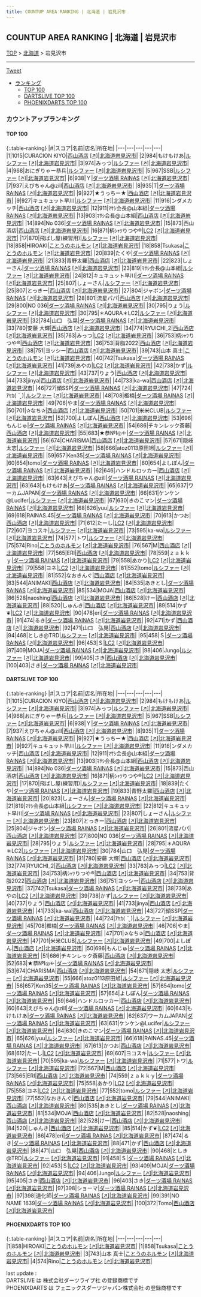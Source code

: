 ```yaml
---
title: COUNTUP AREA RANKING | 北海道 | 岩見沢市
---
```

## COUNTUP AREA RANKING | 北海道 | 岩見沢市

[TOP](/darts/rank/) > [北海道](/darts/rank/北海道/) > 岩見沢市

___

<a href="https://twitter.com/share?ref_src=twsrc%5Etfw" data-text="COUNTUP AREA RANKING | 北海道岩見沢市" class="twitter-share-button" data-hashtags="DARTSLIVE,PHOENIXDARTS,darts,ダーツ" data-show-count="false">Tweet</a>

* [ランキング](#カウントアップランキング)
    * [TOP 100](#top-100)
    * [DARTSLIVE TOP 100](#dartslive-top-100)
    * [PHOENIXDARTS TOP 100](#phoenixdarts-top-100)

### カウントアップランキング

#### TOP 100



{:.table-ranking}
|#|スコア|名前|店名|所在地|
|---|---|---|---|---|
|1|1015|<span class="rank-name-dl">CURACION KIYO</span>|<a href="/darts/rank/shops/120a9bd7259dd780774c926eb736cb5a.html">西山酒店</a> <a href="https://search.dartslive.com/jp/shop/120a9bd7259dd780774c926eb736cb5a">[↗]</a>|<a href="/darts/rank/北海道/岩見沢市">北海道岩見沢市</a>|
|2|984|<span class="rank-name-dl">もけもけあ</span>|<a href="/darts/rank/shops/a6439f703453939fa3f63593b5358cc4.html">ルシファー</a> <a href="https://search.dartslive.com/jp/shop/a6439f703453939fa3f63593b5358cc4">[↗]</a>|<a href="/darts/rank/北海道/岩見沢市">北海道岩見沢市</a>|
|3|974|<span class="rank-name-dl">みっつ</span>|<a href="/darts/rank/shops/a6439f703453939fa3f63593b5358cc4.html">ルシファー</a> <a href="https://search.dartslive.com/jp/shop/a6439f703453939fa3f63593b5358cc4">[↗]</a>|<a href="/darts/rank/北海道/岩見沢市">北海道岩見沢市</a>|
|4|968|<span class="rank-name-dl">おにぎりゃー恭兵</span>|<a href="/darts/rank/shops/a6439f703453939fa3f63593b5358cc4.html">ルシファー</a> <a href="https://search.dartslive.com/jp/shop/a6439f703453939fa3f63593b5358cc4">[↗]</a>|<a href="/darts/rank/北海道/岩見沢市">北海道岩見沢市</a>|
|5|967|<span class="rank-name-dl">SSB</span>|<a href="/darts/rank/shops/a6439f703453939fa3f63593b5358cc4.html">ルシファー</a> <a href="https://search.dartslive.com/jp/shop/a6439f703453939fa3f63593b5358cc4">[↗]</a>|<a href="/darts/rank/北海道/岩見沢市">北海道岩見沢市</a>|
|6|938|<span class="rank-name-dl">Ｙ</span>|<a href="/darts/rank/shops/2182c6b513c47ba4790ab824ce8730e5.html">ダーツ酒場 RAINAS</a> <a href="https://search.dartslive.com/jp/shop/2182c6b513c47ba4790ab824ce8730e5">[↗]</a>|<a href="/darts/rank/北海道/岩見沢市">北海道岩見沢市</a>|
|7|937|<span class="rank-name-dl">えびちゃん@zill</span>|<a href="/darts/rank/shops/120a9bd7259dd780774c926eb736cb5a.html">西山酒店</a> <a href="https://search.dartslive.com/jp/shop/120a9bd7259dd780774c926eb736cb5a">[↗]</a>|<a href="/darts/rank/北海道/岩見沢市">北海道岩見沢市</a>|
|8|935|<span class="rank-name-dl">T</span>|<a href="/darts/rank/shops/2182c6b513c47ba4790ab824ce8730e5.html">ダーツ酒場 RAINAS</a> <a href="https://search.dartslive.com/jp/shop/2182c6b513c47ba4790ab824ce8730e5">[↗]</a>|<a href="/darts/rank/北海道/岩見沢市">北海道岩見沢市</a>|
|9|927|<span class="rank-name-dl">★うっちー★</span>|<a href="/darts/rank/shops/120a9bd7259dd780774c926eb736cb5a.html">西山酒店</a> <a href="https://search.dartslive.com/jp/shop/120a9bd7259dd780774c926eb736cb5a">[↗]</a>|<a href="/darts/rank/北海道/岩見沢市">北海道岩見沢市</a>|
|9|927|<span class="rank-name-dl">キュキュット早川</span>|<a href="/darts/rank/shops/a6439f703453939fa3f63593b5358cc4.html">ルシファー</a> <a href="https://search.dartslive.com/jp/shop/a6439f703453939fa3f63593b5358cc4">[↗]</a>|<a href="/darts/rank/北海道/岩見沢市">北海道岩見沢市</a>|
|11|916|<span class="rank-name-dl">ンダメカッチ</span>|<a href="/darts/rank/shops/120a9bd7259dd780774c926eb736cb5a.html">西山酒店</a> <a href="https://search.dartslive.com/jp/shop/120a9bd7259dd780774c926eb736cb5a">[↗]</a>|<a href="/darts/rank/北海道/岩見沢市">北海道岩見沢市</a>|
|12|911|<span class="rank-name-dl">ﾏｻｼ会長@山本組</span>|<a href="/darts/rank/shops/2182c6b513c47ba4790ab824ce8730e5.html">ダーツ酒場 RAINAS</a> <a href="https://search.dartslive.com/jp/shop/2182c6b513c47ba4790ab824ce8730e5">[↗]</a>|<a href="/darts/rank/北海道/岩見沢市">北海道岩見沢市</a>|
|13|903|<span class="rank-name-dl">ﾏｻｼ会長@山本組</span>|<a href="/darts/rank/shops/120a9bd7259dd780774c926eb736cb5a.html">西山酒店</a> <a href="https://search.dartslive.com/jp/shop/120a9bd7259dd780774c926eb736cb5a">[↗]</a>|<a href="/darts/rank/北海道/岩見沢市">北海道岩見沢市</a>|
|14|894|<span class="rank-name-dl">No 036</span>|<a href="/darts/rank/shops/2182c6b513c47ba4790ab824ce8730e5.html">ダーツ酒場 RAINAS</a> <a href="https://search.dartslive.com/jp/shop/2182c6b513c47ba4790ab824ce8730e5">[↗]</a>|<a href="/darts/rank/北海道/岩見沢市">北海道岩見沢市</a>|
|15|873|<span class="rank-name-dl">西山酒店</span>|<a href="/darts/rank/shops/120a9bd7259dd780774c926eb736cb5a.html">西山酒店</a> <a href="https://search.dartslive.com/jp/shop/120a9bd7259dd780774c926eb736cb5a">[↗]</a>|<a href="/darts/rank/北海道/岩見沢市">北海道岩見沢市</a>|
|16|871|<span class="rank-name-dl">柄ｼｬﾂりつや®︎</span>|<a href="/darts/rank/shops/a6439f703453939fa3f63593b5358cc4.html">LC2</a> <a href="https://search.dartslive.com/jp/shop/a6439f703453939fa3f63593b5358cc4">[↗]</a>|<a href="/darts/rank/北海道/岩見沢市">北海道岩見沢市</a>|
|17|870|<span class="rank-name-dl">飛ばし屋(練習用)</span>|<a href="/darts/rank/shops/a6439f703453939fa3f63593b5358cc4.html">ルシファー</a> <a href="https://search.dartslive.com/jp/shop/a6439f703453939fa3f63593b5358cc4">[↗]</a>|<a href="/darts/rank/北海道/岩見沢市">北海道岩見沢市</a>|
|18|858|<span class="rank-name-pd">HIROAKI</span>|<a href="/darts/rank/shops/85624.html">ことうのホルモン</a> <a href="https://vs.phoenixdarts.com/jp/shop/shopDetailInfo/s_85624?s_seq=85624">[↗]</a>|<a href="/darts/rank/北海道/岩見沢市">北海道岩見沢市</a>|
|18|858|<span class="rank-name-pd">Tsukasa</span>|<a href="/darts/rank/shops/85624.html">ことうのホルモン</a> <a href="https://vs.phoenixdarts.com/jp/shop/shopDetailInfo/s_85624?s_seq=85624">[↗]</a>|<a href="/darts/rank/北海道/岩見沢市">北海道岩見沢市</a>|
|20|839|<span class="rank-name-dl">たくや</span>|<a href="/darts/rank/shops/2182c6b513c47ba4790ab824ce8730e5.html">ダーツ酒場 RAINAS</a> <a href="https://search.dartslive.com/jp/shop/2182c6b513c47ba4790ab824ce8730e5">[↗]</a>|<a href="/darts/rank/北海道/岩見沢市">北海道岩見沢市</a>|
|21|833|<span class="rank-name-dl">青野太羅</span>|<a href="/darts/rank/shops/120a9bd7259dd780774c926eb736cb5a.html">西山酒店</a> <a href="https://search.dartslive.com/jp/shop/120a9bd7259dd780774c926eb736cb5a">[↗]</a>|<a href="/darts/rank/北海道/岩見沢市">北海道岩見沢市</a>|
|22|823|<span class="rank-name-dl">しょーさん</span>|<a href="/darts/rank/shops/2182c6b513c47ba4790ab824ce8730e5.html">ダーツ酒場 RAINAS</a> <a href="https://search.dartslive.com/jp/shop/2182c6b513c47ba4790ab824ce8730e5">[↗]</a>|<a href="/darts/rank/北海道/岩見沢市">北海道岩見沢市</a>|
|23|819|<span class="rank-name-dl">ﾏｻｼ会長@山本組</span>|<a href="/darts/rank/shops/a6439f703453939fa3f63593b5358cc4.html">ルシファー</a> <a href="https://search.dartslive.com/jp/shop/a6439f703453939fa3f63593b5358cc4">[↗]</a>|<a href="/darts/rank/北海道/岩見沢市">北海道岩見沢市</a>|
|24|812|<span class="rank-name-dl">キュキュット早川</span>|<a href="/darts/rank/shops/2182c6b513c47ba4790ab824ce8730e5.html">ダーツ酒場 RAINAS</a> <a href="https://search.dartslive.com/jp/shop/2182c6b513c47ba4790ab824ce8730e5">[↗]</a>|<a href="/darts/rank/北海道/岩見沢市">北海道岩見沢市</a>|
|25|807|<span class="rank-name-dl">しょーさん</span>|<a href="/darts/rank/shops/a6439f703453939fa3f63593b5358cc4.html">ルシファー</a> <a href="https://search.dartslive.com/jp/shop/a6439f703453939fa3f63593b5358cc4">[↗]</a>|<a href="/darts/rank/北海道/岩見沢市">北海道岩見沢市</a>|
|25|807|<span class="rank-name-dl">とっきー</span>|<a href="/darts/rank/shops/120a9bd7259dd780774c926eb736cb5a.html">西山酒店</a> <a href="https://search.dartslive.com/jp/shop/120a9bd7259dd780774c926eb736cb5a">[↗]</a>|<a href="/darts/rank/北海道/岩見沢市">北海道岩見沢市</a>|
|27|804|<span class="rank-name-dl">ジャボン</span>|<a href="/darts/rank/shops/2182c6b513c47ba4790ab824ce8730e5.html">ダーツ酒場 RAINAS</a> <a href="https://search.dartslive.com/jp/shop/2182c6b513c47ba4790ab824ce8730e5">[↗]</a>|<a href="/darts/rank/北海道/岩見沢市">北海道岩見沢市</a>|
|28|801|<span class="rank-name-dl">流星パパ</span>|<a href="/darts/rank/shops/120a9bd7259dd780774c926eb736cb5a.html">西山酒店</a> <a href="https://search.dartslive.com/jp/shop/120a9bd7259dd780774c926eb736cb5a">[↗]</a>|<a href="/darts/rank/北海道/岩見沢市">北海道岩見沢市</a>|
|29|800|<span class="rank-name-dl">NO 036</span>|<a href="/darts/rank/shops/2182c6b513c47ba4790ab824ce8730e5.html">ダーツ酒場 RAINAS</a> <a href="https://search.dartslive.com/jp/shop/2182c6b513c47ba4790ab824ce8730e5">[↗]</a>|<a href="/darts/rank/北海道/岩見沢市">北海道岩見沢市</a>|
|30|795|<span class="rank-name-dl">りょう</span>|<a href="/darts/rank/shops/a6439f703453939fa3f63593b5358cc4.html">ルシファー</a> <a href="https://search.dartslive.com/jp/shop/a6439f703453939fa3f63593b5358cc4">[↗]</a>|<a href="/darts/rank/北海道/岩見沢市">北海道岩見沢市</a>|
|30|795|<span class="rank-name-dl">＊AQURA＊LC2</span>|<a href="/darts/rank/shops/a6439f703453939fa3f63593b5358cc4.html">ルシファー</a> <a href="https://search.dartslive.com/jp/shop/a6439f703453939fa3f63593b5358cc4">[↗]</a>|<a href="/darts/rank/北海道/岩見沢市">北海道岩見沢市</a>|
|32|784|<span class="rank-name-dl">山口　弘晃</span>|<a href="/darts/rank/shops/2182c6b513c47ba4790ab824ce8730e5.html">ダーツ酒場 RAINAS</a> <a href="https://search.dartslive.com/jp/shop/2182c6b513c47ba4790ab824ce8730e5">[↗]</a>|<a href="/darts/rank/北海道/岩見沢市">北海道岩見沢市</a>|
|33|780|<span class="rank-name-dl">安藤 大輝</span>|<a href="/darts/rank/shops/120a9bd7259dd780774c926eb736cb5a.html">西山酒店</a> <a href="https://search.dartslive.com/jp/shop/120a9bd7259dd780774c926eb736cb5a">[↗]</a>|<a href="/darts/rank/北海道/岩見沢市">北海道岩見沢市</a>|
|34|774|<span class="rank-name-dl">RYUICHI_2</span>|<a href="/darts/rank/shops/120a9bd7259dd780774c926eb736cb5a.html">西山酒店</a> <a href="https://search.dartslive.com/jp/shop/120a9bd7259dd780774c926eb736cb5a">[↗]</a>|<a href="/darts/rank/北海道/岩見沢市">北海道岩見沢市</a>|
|35|763|<span class="rank-name-dl">みっつ</span>|<a href="/darts/rank/shops/a6439f703453939fa3f63593b5358cc4.html">LC2</a> <a href="https://search.dartslive.com/jp/shop/a6439f703453939fa3f63593b5358cc4">[↗]</a>|<a href="/darts/rank/北海道/岩見沢市">北海道岩見沢市</a>|
|36|753|<span class="rank-name-dl">柄ｼｬﾂりつや®︎</span>|<a href="/darts/rank/shops/120a9bd7259dd780774c926eb736cb5a.html">西山酒店</a> <a href="https://search.dartslive.com/jp/shop/120a9bd7259dd780774c926eb736cb5a">[↗]</a>|<a href="/darts/rank/北海道/岩見沢市">北海道岩見沢市</a>|
|36|753|<span class="rank-name-dl">背脂2022</span>|<a href="/darts/rank/shops/120a9bd7259dd780774c926eb736cb5a.html">西山酒店</a> <a href="https://search.dartslive.com/jp/shop/120a9bd7259dd780774c926eb736cb5a">[↗]</a>|<a href="/darts/rank/北海道/岩見沢市">北海道岩見沢市</a>|
|38|751|<span class="rank-name-dl">ヨッシー</span>|<a href="/darts/rank/shops/120a9bd7259dd780774c926eb736cb5a.html">西山酒店</a> <a href="https://search.dartslive.com/jp/shop/120a9bd7259dd780774c926eb736cb5a">[↗]</a>|<a href="/darts/rank/北海道/岩見沢市">北海道岩見沢市</a>|
|39|743|<span class="rank-name-pd"><span class="pro-icon-pd"></span>山本 真士</span>|<a href="/darts/rank/shops/85624.html">ことうのホルモン</a> <a href="https://vs.phoenixdarts.com/jp/shop/shopDetailInfo/s_85624?s_seq=85624">[↗]</a>|<a href="/darts/rank/北海道/岩見沢市">北海道岩見沢市</a>|
|40|742|<span class="rank-name-dl">Tsukasa</span>|<a href="/darts/rank/shops/2182c6b513c47ba4790ab824ce8730e5.html">ダーツ酒場 RAINAS</a> <a href="https://search.dartslive.com/jp/shop/2182c6b513c47ba4790ab824ce8730e5">[↗]</a>|<a href="/darts/rank/北海道/岩見沢市">北海道岩見沢市</a>|
|41|739|<span class="rank-name-dl">あやの</span>|<a href="/darts/rank/shops/a6439f703453939fa3f63593b5358cc4.html">LC2</a> <a href="https://search.dartslive.com/jp/shop/a6439f703453939fa3f63593b5358cc4">[↗]</a>|<a href="/darts/rank/北海道/岩見沢市">北海道岩見沢市</a>|
|42|738|<span class="rank-name-dl">かず</span>|<a href="/darts/rank/shops/a6439f703453939fa3f63593b5358cc4.html">ルシファー</a> <a href="https://search.dartslive.com/jp/shop/a6439f703453939fa3f63593b5358cc4">[↗]</a>|<a href="/darts/rank/北海道/岩見沢市">北海道岩見沢市</a>|
|43|737|<span class="rank-name-dl">りょう</span>|<a href="/darts/rank/shops/120a9bd7259dd780774c926eb736cb5a.html">西山酒店</a> <a href="https://search.dartslive.com/jp/shop/120a9bd7259dd780774c926eb736cb5a">[↗]</a>|<a href="/darts/rank/北海道/岩見沢市">北海道岩見沢市</a>|
|44|733|<span class="rank-name-dl">jinya</span>|<a href="/darts/rank/shops/120a9bd7259dd780774c926eb736cb5a.html">西山酒店</a> <a href="https://search.dartslive.com/jp/shop/120a9bd7259dd780774c926eb736cb5a">[↗]</a>|<a href="/darts/rank/北海道/岩見沢市">北海道岩見沢市</a>|
|44|733|<span class="rank-name-dl">ka-wa</span>|<a href="/darts/rank/shops/120a9bd7259dd780774c926eb736cb5a.html">西山酒店</a> <a href="https://search.dartslive.com/jp/shop/120a9bd7259dd780774c926eb736cb5a">[↗]</a>|<a href="/darts/rank/北海道/岩見沢市">北海道岩見沢市</a>|
|46|727|<span class="rank-name-dl">傾SSP</span>|<a href="/darts/rank/shops/2182c6b513c47ba4790ab824ce8730e5.html">ダーツ酒場 RAINAS</a> <a href="https://search.dartslive.com/jp/shop/2182c6b513c47ba4790ab824ce8730e5">[↗]</a>|<a href="/darts/rank/北海道/岩見沢市">北海道岩見沢市</a>|
|47|724|<span class="rank-name-dl">ｱﾔｶ( ¨̮ )</span>|<a href="/darts/rank/shops/a6439f703453939fa3f63593b5358cc4.html">ルシファー</a> <a href="https://search.dartslive.com/jp/shop/a6439f703453939fa3f63593b5358cc4">[↗]</a>|<a href="/darts/rank/北海道/岩見沢市">北海道岩見沢市</a>|
|48|708|<span class="rank-name-dl">檻楠</span>|<a href="/darts/rank/shops/2182c6b513c47ba4790ab824ce8730e5.html">ダーツ酒場 RAINAS</a> <a href="https://search.dartslive.com/jp/shop/2182c6b513c47ba4790ab824ce8730e5">[↗]</a>|<a href="/darts/rank/北海道/岩見沢市">北海道岩見沢市</a>|
|49|706|<span class="rank-name-dl">やま</span>|<a href="/darts/rank/shops/2182c6b513c47ba4790ab824ce8730e5.html">ダーツ酒場 RAINAS</a> <a href="https://search.dartslive.com/jp/shop/2182c6b513c47ba4790ab824ce8730e5">[↗]</a>|<a href="/darts/rank/北海道/岩見沢市">北海道岩見沢市</a>|
|50|701|<span class="rank-name-dl">✰なち✰</span>|<a href="/darts/rank/shops/120a9bd7259dd780774c926eb736cb5a.html">西山酒店</a> <a href="https://search.dartslive.com/jp/shop/120a9bd7259dd780774c926eb736cb5a">[↗]</a>|<a href="/darts/rank/北海道/岩見沢市">北海道岩見沢市</a>|
|50|701|<span class="rank-name-dl">米米CLUB</span>|<a href="/darts/rank/shops/a6439f703453939fa3f63593b5358cc4.html">ルシファー</a> <a href="https://search.dartslive.com/jp/shop/a6439f703453939fa3f63593b5358cc4">[↗]</a>|<a href="/darts/rank/北海道/岩見沢市">北海道岩見沢市</a>|
|52|700|<span class="rank-name-dl">よしぽん</span>|<a href="/darts/rank/shops/120a9bd7259dd780774c926eb736cb5a.html">西山酒店</a> <a href="https://search.dartslive.com/jp/shop/120a9bd7259dd780774c926eb736cb5a">[↗]</a>|<a href="/darts/rank/北海道/岩見沢市">北海道岩見沢市</a>|
|53|696|<span class="rank-name-dl">もんじゅ</span>|<a href="/darts/rank/shops/2182c6b513c47ba4790ab824ce8730e5.html">ダーツ酒場 RAINAS</a> <a href="https://search.dartslive.com/jp/shop/2182c6b513c47ba4790ab824ce8730e5">[↗]</a>|<a href="/darts/rank/北海道/岩見沢市">北海道岩見沢市</a>|
|54|686|<span class="rank-name-dl">チキンレック斎藤</span>|<a href="/darts/rank/shops/120a9bd7259dd780774c926eb736cb5a.html">西山酒店</a> <a href="https://search.dartslive.com/jp/shop/120a9bd7259dd780774c926eb736cb5a">[↗]</a>|<a href="/darts/rank/北海道/岩見沢市">北海道岩見沢市</a>|
|55|683|<span class="rank-name-dl">★恭№Ⅰ◎←</span>|<a href="/darts/rank/shops/2182c6b513c47ba4790ab824ce8730e5.html">ダーツ酒場 RAINAS</a> <a href="https://search.dartslive.com/jp/shop/2182c6b513c47ba4790ab824ce8730e5">[↗]</a>|<a href="/darts/rank/北海道/岩見沢市">北海道岩見沢市</a>|
|56|674|<span class="rank-name-dl">CHARISMA</span>|<a href="/darts/rank/shops/120a9bd7259dd780774c926eb736cb5a.html">西山酒店</a> <a href="https://search.dartslive.com/jp/shop/120a9bd7259dd780774c926eb736cb5a">[↗]</a>|<a href="/darts/rank/北海道/岩見沢市">北海道岩見沢市</a>|
|57|671|<span class="rank-name-dl">隠岐 太志</span>|<a href="/darts/rank/shops/a6439f703453939fa3f63593b5358cc4.html">ルシファー</a> <a href="https://search.dartslive.com/jp/shop/a6439f703453939fa3f63593b5358cc4">[↗]</a>|<a href="/darts/rank/北海道/岩見沢市">北海道岩見沢市</a>|
|58|666|<span class="rank-name-dl">atoz0113原田旭</span>|<a href="/darts/rank/shops/a6439f703453939fa3f63593b5358cc4.html">ルシファー</a> <a href="https://search.dartslive.com/jp/shop/a6439f703453939fa3f63593b5358cc4">[↗]</a>|<a href="/darts/rank/北海道/岩見沢市">北海道岩見沢市</a>|
|59|657|<span class="rank-name-dl">Ken35</span>|<a href="/darts/rank/shops/2182c6b513c47ba4790ab824ce8730e5.html">ダーツ酒場 RAINAS</a> <a href="https://search.dartslive.com/jp/shop/2182c6b513c47ba4790ab824ce8730e5">[↗]</a>|<a href="/darts/rank/北海道/岩見沢市">北海道岩見沢市</a>|
|60|654|<span class="rank-name-dl">tomo</span>|<a href="/darts/rank/shops/2182c6b513c47ba4790ab824ce8730e5.html">ダーツ酒場 RAINAS</a> <a href="https://search.dartslive.com/jp/shop/2182c6b513c47ba4790ab824ce8730e5">[↗]</a>|<a href="/darts/rank/北海道/岩見沢市">北海道岩見沢市</a>|
|60|654|<span class="rank-name-dl">よしぽん</span>|<a href="/darts/rank/shops/2182c6b513c47ba4790ab824ce8730e5.html">ダーツ酒場 RAINAS</a> <a href="https://search.dartslive.com/jp/shop/2182c6b513c47ba4790ab824ce8730e5">[↗]</a>|<a href="/darts/rank/北海道/岩見沢市">北海道岩見沢市</a>|
|62|646|<span class="rank-name-dl">ハンドルロッカー</span>|<a href="/darts/rank/shops/120a9bd7259dd780774c926eb736cb5a.html">西山酒店</a> <a href="https://search.dartslive.com/jp/shop/120a9bd7259dd780774c926eb736cb5a">[↗]</a>|<a href="/darts/rank/北海道/岩見沢市">北海道岩見沢市</a>|
|63|643|<span class="rank-name-dl">えびちゃん@zill</span>|<a href="/darts/rank/shops/2182c6b513c47ba4790ab824ce8730e5.html">ダーツ酒場 RAINAS</a> <a href="https://search.dartslive.com/jp/shop/2182c6b513c47ba4790ab824ce8730e5">[↗]</a>|<a href="/darts/rank/北海道/岩見沢市">北海道岩見沢市</a>|
|63|643|<span class="rank-name-dl">もけもけあ</span>|<a href="/darts/rank/shops/2182c6b513c47ba4790ab824ce8730e5.html">ダーツ酒場 RAINAS</a> <a href="https://search.dartslive.com/jp/shop/2182c6b513c47ba4790ab824ce8730e5">[↗]</a>|<a href="/darts/rank/北海道/岩見沢市">北海道岩見沢市</a>|
|65|637|<span class="rank-name-dl">ワーカムJAPAN</span>|<a href="/darts/rank/shops/2182c6b513c47ba4790ab824ce8730e5.html">ダーツ酒場 RAINAS</a> <a href="https://search.dartslive.com/jp/shop/2182c6b513c47ba4790ab824ce8730e5">[↗]</a>|<a href="/darts/rank/北海道/岩見沢市">北海道岩見沢市</a>|
|66|631|<span class="rank-name-dl">ケンケン@Lucifer</span>|<a href="/darts/rank/shops/a6439f703453939fa3f63593b5358cc4.html">ルシファー</a> <a href="https://search.dartslive.com/jp/shop/a6439f703453939fa3f63593b5358cc4">[↗]</a>|<a href="/darts/rank/北海道/岩見沢市">北海道岩見沢市</a>|
|67|630|<span class="rank-name-dl">きのこマン</span>|<a href="/darts/rank/shops/2182c6b513c47ba4790ab824ce8730e5.html">ダーツ酒場 RAINAS</a> <a href="https://search.dartslive.com/jp/shop/2182c6b513c47ba4790ab824ce8730e5">[↗]</a>|<a href="/darts/rank/北海道/岩見沢市">北海道岩見沢市</a>|
|68|626|<span class="rank-name-dl">yuu</span>|<a href="/darts/rank/shops/a6439f703453939fa3f63593b5358cc4.html">ルシファー</a> <a href="https://search.dartslive.com/jp/shop/a6439f703453939fa3f63593b5358cc4">[↗]</a>|<a href="/darts/rank/北海道/岩見沢市">北海道岩見沢市</a>|
|69|618|<span class="rank-name-dl">RAINAS.45</span>|<a href="/darts/rank/shops/2182c6b513c47ba4790ab824ce8730e5.html">ダーツ酒場 RAINAS</a> <a href="https://search.dartslive.com/jp/shop/2182c6b513c47ba4790ab824ce8730e5">[↗]</a>|<a href="/darts/rank/北海道/岩見沢市">北海道岩見沢市</a>|
|70|613|<span class="rank-name-dl">かつお</span>|<a href="/darts/rank/shops/120a9bd7259dd780774c926eb736cb5a.html">西山酒店</a> <a href="https://search.dartslive.com/jp/shop/120a9bd7259dd780774c926eb736cb5a">[↗]</a>|<a href="/darts/rank/北海道/岩見沢市">北海道岩見沢市</a>|
|71|612|<span class="rank-name-dl">たーし</span>|<a href="/darts/rank/shops/a6439f703453939fa3f63593b5358cc4.html">LC2</a> <a href="https://search.dartslive.com/jp/shop/a6439f703453939fa3f63593b5358cc4">[↗]</a>|<a href="/darts/rank/北海道/岩見沢市">北海道岩見沢市</a>|
|72|607|<span class="rank-name-dl">ヨコスキ</span>|<a href="/darts/rank/shops/a6439f703453939fa3f63593b5358cc4.html">ルシファー</a> <a href="https://search.dartslive.com/jp/shop/a6439f703453939fa3f63593b5358cc4">[↗]</a>|<a href="/darts/rank/北海道/岩見沢市">北海道岩見沢市</a>|
|73|595|<span class="rank-name-dl">ka-wa</span>|<a href="/darts/rank/shops/a6439f703453939fa3f63593b5358cc4.html">ルシファー</a> <a href="https://search.dartslive.com/jp/shop/a6439f703453939fa3f63593b5358cc4">[↗]</a>|<a href="/darts/rank/北海道/岩見沢市">北海道岩見沢市</a>|
|74|577|<span class="rank-name-dl">トワ</span>|<a href="/darts/rank/shops/a6439f703453939fa3f63593b5358cc4.html">ルシファー</a> <a href="https://search.dartslive.com/jp/shop/a6439f703453939fa3f63593b5358cc4">[↗]</a>|<a href="/darts/rank/北海道/岩見沢市">北海道岩見沢市</a>|
|75|574|<span class="rank-name-pd">Rino</span>|<a href="/darts/rank/shops/85624.html">ことうのホルモン</a> <a href="https://vs.phoenixdarts.com/jp/shop/shopDetailInfo/s_85624?s_seq=85624">[↗]</a>|<a href="/darts/rank/北海道/岩見沢市">北海道岩見沢市</a>|
|76|567|<span class="rank-name-dl">M</span>|<a href="/darts/rank/shops/120a9bd7259dd780774c926eb736cb5a.html">西山酒店</a> <a href="https://search.dartslive.com/jp/shop/120a9bd7259dd780774c926eb736cb5a">[↗]</a>|<a href="/darts/rank/北海道/岩見沢市">北海道岩見沢市</a>|
|77|565|<span class="rank-name-dl">ERI</span>|<a href="/darts/rank/shops/120a9bd7259dd780774c926eb736cb5a.html">西山酒店</a> <a href="https://search.dartslive.com/jp/shop/120a9bd7259dd780774c926eb736cb5a">[↗]</a>|<a href="/darts/rank/北海道/岩見沢市">北海道岩見沢市</a>|
|78|559|<span class="rank-name-dl">ｚａｋｋｙ</span>|<a href="/darts/rank/shops/2182c6b513c47ba4790ab824ce8730e5.html">ダーツ酒場 RAINAS</a> <a href="https://search.dartslive.com/jp/shop/2182c6b513c47ba4790ab824ce8730e5">[↗]</a>|<a href="/darts/rank/北海道/岩見沢市">北海道岩見沢市</a>|
|79|558|<span class="rank-name-dl">あかり</span>|<a href="/darts/rank/shops/a6439f703453939fa3f63593b5358cc4.html">LC2</a> <a href="https://search.dartslive.com/jp/shop/a6439f703453939fa3f63593b5358cc4">[↗]</a>|<a href="/darts/rank/北海道/岩見沢市">北海道岩見沢市</a>|
|79|558|<span class="rank-name-dl">ヨネ</span>|<a href="/darts/rank/shops/a6439f703453939fa3f63593b5358cc4.html">LC2</a> <a href="https://search.dartslive.com/jp/shop/a6439f703453939fa3f63593b5358cc4">[↗]</a>|<a href="/darts/rank/北海道/岩見沢市">北海道岩見沢市</a>|
|81|552|<span class="rank-name-dl">tomo</span>|<a href="/darts/rank/shops/a6439f703453939fa3f63593b5358cc4.html">ルシファー</a> <a href="https://search.dartslive.com/jp/shop/a6439f703453939fa3f63593b5358cc4">[↗]</a>|<a href="/darts/rank/北海道/岩見沢市">北海道岩見沢市</a>|
|81|552|<span class="rank-name-dl">なおきんぐ</span>|<a href="/darts/rank/shops/120a9bd7259dd780774c926eb736cb5a.html">西山酒店</a> <a href="https://search.dartslive.com/jp/shop/120a9bd7259dd780774c926eb736cb5a">[↗]</a>|<a href="/darts/rank/北海道/岩見沢市">北海道岩見沢市</a>|
|83|544|<span class="rank-name-dl">ANIMAKI</span>|<a href="/darts/rank/shops/120a9bd7259dd780774c926eb736cb5a.html">西山酒店</a> <a href="https://search.dartslive.com/jp/shop/120a9bd7259dd780774c926eb736cb5a">[↗]</a>|<a href="/darts/rank/北海道/岩見沢市">北海道岩見沢市</a>|
|84|535|<span class="rank-name-dl">あきとし</span>|<a href="/darts/rank/shops/2182c6b513c47ba4790ab824ce8730e5.html">ダーツ酒場 RAINAS</a> <a href="https://search.dartslive.com/jp/shop/2182c6b513c47ba4790ab824ce8730e5">[↗]</a>|<a href="/darts/rank/北海道/岩見沢市">北海道岩見沢市</a>|
|85|534|<span class="rank-name-dl">MOJA</span>|<a href="/darts/rank/shops/120a9bd7259dd780774c926eb736cb5a.html">西山酒店</a> <a href="https://search.dartslive.com/jp/shop/120a9bd7259dd780774c926eb736cb5a">[↗]</a>|<a href="/darts/rank/北海道/岩見沢市">北海道岩見沢市</a>|
|86|528|<span class="rank-name-dl">naoshing</span>|<a href="/darts/rank/shops/120a9bd7259dd780774c926eb736cb5a.html">西山酒店</a> <a href="https://search.dartslive.com/jp/shop/120a9bd7259dd780774c926eb736cb5a">[↗]</a>|<a href="/darts/rank/北海道/岩見沢市">北海道岩見沢市</a>|
|86|528|<span class="rank-name-dl">けー</span>|<a href="/darts/rank/shops/120a9bd7259dd780774c926eb736cb5a.html">西山酒店</a> <a href="https://search.dartslive.com/jp/shop/120a9bd7259dd780774c926eb736cb5a">[↗]</a>|<a href="/darts/rank/北海道/岩見沢市">北海道岩見沢市</a>|
|88|520|<span class="rank-name-dl">しゅんき</span>|<a href="/darts/rank/shops/120a9bd7259dd780774c926eb736cb5a.html">西山酒店</a> <a href="https://search.dartslive.com/jp/shop/120a9bd7259dd780774c926eb736cb5a">[↗]</a>|<a href="/darts/rank/北海道/岩見沢市">北海道岩見沢市</a>|
|89|514|<span class="rank-name-dl">かず❦</span>|<a href="/darts/rank/shops/a6439f703453939fa3f63593b5358cc4.html">LC2</a> <a href="https://search.dartslive.com/jp/shop/a6439f703453939fa3f63593b5358cc4">[↗]</a>|<a href="/darts/rank/北海道/岩見沢市">北海道岩見沢市</a>|
|90|478|<span class="rank-name-dl">eri</span>|<a href="/darts/rank/shops/2182c6b513c47ba4790ab824ce8730e5.html">ダーツ酒場 RAINAS</a> <a href="https://search.dartslive.com/jp/shop/2182c6b513c47ba4790ab824ce8730e5">[↗]</a>|<a href="/darts/rank/北海道/岩見沢市">北海道岩見沢市</a>|
|91|474|<span class="rank-name-dl">るき</span>|<a href="/darts/rank/shops/2182c6b513c47ba4790ab824ce8730e5.html">ダーツ酒場 RAINAS</a> <a href="https://search.dartslive.com/jp/shop/2182c6b513c47ba4790ab824ce8730e5">[↗]</a>|<a href="/darts/rank/北海道/岩見沢市">北海道岩見沢市</a>|
|92|471|<span class="rank-name-dl">かず</span>|<a href="/darts/rank/shops/120a9bd7259dd780774c926eb736cb5a.html">西山酒店</a> <a href="https://search.dartslive.com/jp/shop/120a9bd7259dd780774c926eb736cb5a">[↗]</a>|<a href="/darts/rank/北海道/岩見沢市">北海道岩見沢市</a>|
|92|471|<span class="rank-name-dl">山口　弘晃</span>|<a href="/darts/rank/shops/120a9bd7259dd780774c926eb736cb5a.html">西山酒店</a> <a href="https://search.dartslive.com/jp/shop/120a9bd7259dd780774c926eb736cb5a">[↗]</a>|<a href="/darts/rank/北海道/岩見沢市">北海道岩見沢市</a>|
|94|468|<span class="rank-name-dl">としき@TRD</span>|<a href="/darts/rank/shops/a6439f703453939fa3f63593b5358cc4.html">ルシファー</a> <a href="https://search.dartslive.com/jp/shop/a6439f703453939fa3f63593b5358cc4">[↗]</a>|<a href="/darts/rank/北海道/岩見沢市">北海道岩見沢市</a>|
|95|458|<span class="rank-name-dl">Ｓ</span>|<a href="/darts/rank/shops/2182c6b513c47ba4790ab824ce8730e5.html">ダーツ酒場 RAINAS</a> <a href="https://search.dartslive.com/jp/shop/2182c6b513c47ba4790ab824ce8730e5">[↗]</a>|<a href="/darts/rank/北海道/岩見沢市">北海道岩見沢市</a>|
|96|453|<span class="rank-name-dl">Ｓ</span>|<a href="/darts/rank/shops/a6439f703453939fa3f63593b5358cc4.html">LC2</a> <a href="https://search.dartslive.com/jp/shop/a6439f703453939fa3f63593b5358cc4">[↗]</a>|<a href="/darts/rank/北海道/岩見沢市">北海道岩見沢市</a>|
|97|409|<span class="rank-name-dl">MOJA</span>|<a href="/darts/rank/shops/2182c6b513c47ba4790ab824ce8730e5.html">ダーツ酒場 RAINAS</a> <a href="https://search.dartslive.com/jp/shop/2182c6b513c47ba4790ab824ce8730e5">[↗]</a>|<a href="/darts/rank/北海道/岩見沢市">北海道岩見沢市</a>|
|98|406|<span class="rank-name-dl">Jungo</span>|<a href="/darts/rank/shops/a6439f703453939fa3f63593b5358cc4.html">ルシファー</a> <a href="https://search.dartslive.com/jp/shop/a6439f703453939fa3f63593b5358cc4">[↗]</a>|<a href="/darts/rank/北海道/岩見沢市">北海道岩見沢市</a>|
|99|405|<span class="rank-name-dl">さき</span>|<a href="/darts/rank/shops/120a9bd7259dd780774c926eb736cb5a.html">西山酒店</a> <a href="https://search.dartslive.com/jp/shop/120a9bd7259dd780774c926eb736cb5a">[↗]</a>|<a href="/darts/rank/北海道/岩見沢市">北海道岩見沢市</a>|
|100|403|<span class="rank-name-dl">さき</span>|<a href="/darts/rank/shops/2182c6b513c47ba4790ab824ce8730e5.html">ダーツ酒場 RAINAS</a> <a href="https://search.dartslive.com/jp/shop/2182c6b513c47ba4790ab824ce8730e5">[↗]</a>|<a href="/darts/rank/北海道/岩見沢市">北海道岩見沢市</a>|


#### DARTSLIVE TOP 100



{:.table-ranking}
|#|スコア|名前|店名|所在地|
|---|---|---|---|---|
|1|1015|<span class="rank-name-dl">CURACION KIYO</span>|<a href="/darts/rank/shops/120a9bd7259dd780774c926eb736cb5a.html">西山酒店</a> <a href="https://search.dartslive.com/jp/shop/120a9bd7259dd780774c926eb736cb5a">[↗]</a>|<a href="/darts/rank/北海道/岩見沢市">北海道岩見沢市</a>|
|2|984|<span class="rank-name-dl">もけもけあ</span>|<a href="/darts/rank/shops/a6439f703453939fa3f63593b5358cc4.html">ルシファー</a> <a href="https://search.dartslive.com/jp/shop/a6439f703453939fa3f63593b5358cc4">[↗]</a>|<a href="/darts/rank/北海道/岩見沢市">北海道岩見沢市</a>|
|3|974|<span class="rank-name-dl">みっつ</span>|<a href="/darts/rank/shops/a6439f703453939fa3f63593b5358cc4.html">ルシファー</a> <a href="https://search.dartslive.com/jp/shop/a6439f703453939fa3f63593b5358cc4">[↗]</a>|<a href="/darts/rank/北海道/岩見沢市">北海道岩見沢市</a>|
|4|968|<span class="rank-name-dl">おにぎりゃー恭兵</span>|<a href="/darts/rank/shops/a6439f703453939fa3f63593b5358cc4.html">ルシファー</a> <a href="https://search.dartslive.com/jp/shop/a6439f703453939fa3f63593b5358cc4">[↗]</a>|<a href="/darts/rank/北海道/岩見沢市">北海道岩見沢市</a>|
|5|967|<span class="rank-name-dl">SSB</span>|<a href="/darts/rank/shops/a6439f703453939fa3f63593b5358cc4.html">ルシファー</a> <a href="https://search.dartslive.com/jp/shop/a6439f703453939fa3f63593b5358cc4">[↗]</a>|<a href="/darts/rank/北海道/岩見沢市">北海道岩見沢市</a>|
|6|938|<span class="rank-name-dl">Ｙ</span>|<a href="/darts/rank/shops/2182c6b513c47ba4790ab824ce8730e5.html">ダーツ酒場 RAINAS</a> <a href="https://search.dartslive.com/jp/shop/2182c6b513c47ba4790ab824ce8730e5">[↗]</a>|<a href="/darts/rank/北海道/岩見沢市">北海道岩見沢市</a>|
|7|937|<span class="rank-name-dl">えびちゃん@zill</span>|<a href="/darts/rank/shops/120a9bd7259dd780774c926eb736cb5a.html">西山酒店</a> <a href="https://search.dartslive.com/jp/shop/120a9bd7259dd780774c926eb736cb5a">[↗]</a>|<a href="/darts/rank/北海道/岩見沢市">北海道岩見沢市</a>|
|8|935|<span class="rank-name-dl">T</span>|<a href="/darts/rank/shops/2182c6b513c47ba4790ab824ce8730e5.html">ダーツ酒場 RAINAS</a> <a href="https://search.dartslive.com/jp/shop/2182c6b513c47ba4790ab824ce8730e5">[↗]</a>|<a href="/darts/rank/北海道/岩見沢市">北海道岩見沢市</a>|
|9|927|<span class="rank-name-dl">★うっちー★</span>|<a href="/darts/rank/shops/120a9bd7259dd780774c926eb736cb5a.html">西山酒店</a> <a href="https://search.dartslive.com/jp/shop/120a9bd7259dd780774c926eb736cb5a">[↗]</a>|<a href="/darts/rank/北海道/岩見沢市">北海道岩見沢市</a>|
|9|927|<span class="rank-name-dl">キュキュット早川</span>|<a href="/darts/rank/shops/a6439f703453939fa3f63593b5358cc4.html">ルシファー</a> <a href="https://search.dartslive.com/jp/shop/a6439f703453939fa3f63593b5358cc4">[↗]</a>|<a href="/darts/rank/北海道/岩見沢市">北海道岩見沢市</a>|
|11|916|<span class="rank-name-dl">ンダメカッチ</span>|<a href="/darts/rank/shops/120a9bd7259dd780774c926eb736cb5a.html">西山酒店</a> <a href="https://search.dartslive.com/jp/shop/120a9bd7259dd780774c926eb736cb5a">[↗]</a>|<a href="/darts/rank/北海道/岩見沢市">北海道岩見沢市</a>|
|12|911|<span class="rank-name-dl">ﾏｻｼ会長@山本組</span>|<a href="/darts/rank/shops/2182c6b513c47ba4790ab824ce8730e5.html">ダーツ酒場 RAINAS</a> <a href="https://search.dartslive.com/jp/shop/2182c6b513c47ba4790ab824ce8730e5">[↗]</a>|<a href="/darts/rank/北海道/岩見沢市">北海道岩見沢市</a>|
|13|903|<span class="rank-name-dl">ﾏｻｼ会長@山本組</span>|<a href="/darts/rank/shops/120a9bd7259dd780774c926eb736cb5a.html">西山酒店</a> <a href="https://search.dartslive.com/jp/shop/120a9bd7259dd780774c926eb736cb5a">[↗]</a>|<a href="/darts/rank/北海道/岩見沢市">北海道岩見沢市</a>|
|14|894|<span class="rank-name-dl">No 036</span>|<a href="/darts/rank/shops/2182c6b513c47ba4790ab824ce8730e5.html">ダーツ酒場 RAINAS</a> <a href="https://search.dartslive.com/jp/shop/2182c6b513c47ba4790ab824ce8730e5">[↗]</a>|<a href="/darts/rank/北海道/岩見沢市">北海道岩見沢市</a>|
|15|873|<span class="rank-name-dl">西山酒店</span>|<a href="/darts/rank/shops/120a9bd7259dd780774c926eb736cb5a.html">西山酒店</a> <a href="https://search.dartslive.com/jp/shop/120a9bd7259dd780774c926eb736cb5a">[↗]</a>|<a href="/darts/rank/北海道/岩見沢市">北海道岩見沢市</a>|
|16|871|<span class="rank-name-dl">柄ｼｬﾂりつや®︎</span>|<a href="/darts/rank/shops/a6439f703453939fa3f63593b5358cc4.html">LC2</a> <a href="https://search.dartslive.com/jp/shop/a6439f703453939fa3f63593b5358cc4">[↗]</a>|<a href="/darts/rank/北海道/岩見沢市">北海道岩見沢市</a>|
|17|870|<span class="rank-name-dl">飛ばし屋(練習用)</span>|<a href="/darts/rank/shops/a6439f703453939fa3f63593b5358cc4.html">ルシファー</a> <a href="https://search.dartslive.com/jp/shop/a6439f703453939fa3f63593b5358cc4">[↗]</a>|<a href="/darts/rank/北海道/岩見沢市">北海道岩見沢市</a>|
|18|839|<span class="rank-name-dl">たくや</span>|<a href="/darts/rank/shops/2182c6b513c47ba4790ab824ce8730e5.html">ダーツ酒場 RAINAS</a> <a href="https://search.dartslive.com/jp/shop/2182c6b513c47ba4790ab824ce8730e5">[↗]</a>|<a href="/darts/rank/北海道/岩見沢市">北海道岩見沢市</a>|
|19|833|<span class="rank-name-dl">青野太羅</span>|<a href="/darts/rank/shops/120a9bd7259dd780774c926eb736cb5a.html">西山酒店</a> <a href="https://search.dartslive.com/jp/shop/120a9bd7259dd780774c926eb736cb5a">[↗]</a>|<a href="/darts/rank/北海道/岩見沢市">北海道岩見沢市</a>|
|20|823|<span class="rank-name-dl">しょーさん</span>|<a href="/darts/rank/shops/2182c6b513c47ba4790ab824ce8730e5.html">ダーツ酒場 RAINAS</a> <a href="https://search.dartslive.com/jp/shop/2182c6b513c47ba4790ab824ce8730e5">[↗]</a>|<a href="/darts/rank/北海道/岩見沢市">北海道岩見沢市</a>|
|21|819|<span class="rank-name-dl">ﾏｻｼ会長@山本組</span>|<a href="/darts/rank/shops/a6439f703453939fa3f63593b5358cc4.html">ルシファー</a> <a href="https://search.dartslive.com/jp/shop/a6439f703453939fa3f63593b5358cc4">[↗]</a>|<a href="/darts/rank/北海道/岩見沢市">北海道岩見沢市</a>|
|22|812|<span class="rank-name-dl">キュキュット早川</span>|<a href="/darts/rank/shops/2182c6b513c47ba4790ab824ce8730e5.html">ダーツ酒場 RAINAS</a> <a href="https://search.dartslive.com/jp/shop/2182c6b513c47ba4790ab824ce8730e5">[↗]</a>|<a href="/darts/rank/北海道/岩見沢市">北海道岩見沢市</a>|
|23|807|<span class="rank-name-dl">しょーさん</span>|<a href="/darts/rank/shops/a6439f703453939fa3f63593b5358cc4.html">ルシファー</a> <a href="https://search.dartslive.com/jp/shop/a6439f703453939fa3f63593b5358cc4">[↗]</a>|<a href="/darts/rank/北海道/岩見沢市">北海道岩見沢市</a>|
|23|807|<span class="rank-name-dl">とっきー</span>|<a href="/darts/rank/shops/120a9bd7259dd780774c926eb736cb5a.html">西山酒店</a> <a href="https://search.dartslive.com/jp/shop/120a9bd7259dd780774c926eb736cb5a">[↗]</a>|<a href="/darts/rank/北海道/岩見沢市">北海道岩見沢市</a>|
|25|804|<span class="rank-name-dl">ジャボン</span>|<a href="/darts/rank/shops/2182c6b513c47ba4790ab824ce8730e5.html">ダーツ酒場 RAINAS</a> <a href="https://search.dartslive.com/jp/shop/2182c6b513c47ba4790ab824ce8730e5">[↗]</a>|<a href="/darts/rank/北海道/岩見沢市">北海道岩見沢市</a>|
|26|801|<span class="rank-name-dl">流星パパ</span>|<a href="/darts/rank/shops/120a9bd7259dd780774c926eb736cb5a.html">西山酒店</a> <a href="https://search.dartslive.com/jp/shop/120a9bd7259dd780774c926eb736cb5a">[↗]</a>|<a href="/darts/rank/北海道/岩見沢市">北海道岩見沢市</a>|
|27|800|<span class="rank-name-dl">NO 036</span>|<a href="/darts/rank/shops/2182c6b513c47ba4790ab824ce8730e5.html">ダーツ酒場 RAINAS</a> <a href="https://search.dartslive.com/jp/shop/2182c6b513c47ba4790ab824ce8730e5">[↗]</a>|<a href="/darts/rank/北海道/岩見沢市">北海道岩見沢市</a>|
|28|795|<span class="rank-name-dl">りょう</span>|<a href="/darts/rank/shops/a6439f703453939fa3f63593b5358cc4.html">ルシファー</a> <a href="https://search.dartslive.com/jp/shop/a6439f703453939fa3f63593b5358cc4">[↗]</a>|<a href="/darts/rank/北海道/岩見沢市">北海道岩見沢市</a>|
|28|795|<span class="rank-name-dl">＊AQURA＊LC2</span>|<a href="/darts/rank/shops/a6439f703453939fa3f63593b5358cc4.html">ルシファー</a> <a href="https://search.dartslive.com/jp/shop/a6439f703453939fa3f63593b5358cc4">[↗]</a>|<a href="/darts/rank/北海道/岩見沢市">北海道岩見沢市</a>|
|30|784|<span class="rank-name-dl">山口　弘晃</span>|<a href="/darts/rank/shops/2182c6b513c47ba4790ab824ce8730e5.html">ダーツ酒場 RAINAS</a> <a href="https://search.dartslive.com/jp/shop/2182c6b513c47ba4790ab824ce8730e5">[↗]</a>|<a href="/darts/rank/北海道/岩見沢市">北海道岩見沢市</a>|
|31|780|<span class="rank-name-dl">安藤 大輝</span>|<a href="/darts/rank/shops/120a9bd7259dd780774c926eb736cb5a.html">西山酒店</a> <a href="https://search.dartslive.com/jp/shop/120a9bd7259dd780774c926eb736cb5a">[↗]</a>|<a href="/darts/rank/北海道/岩見沢市">北海道岩見沢市</a>|
|32|774|<span class="rank-name-dl">RYUICHI_2</span>|<a href="/darts/rank/shops/120a9bd7259dd780774c926eb736cb5a.html">西山酒店</a> <a href="https://search.dartslive.com/jp/shop/120a9bd7259dd780774c926eb736cb5a">[↗]</a>|<a href="/darts/rank/北海道/岩見沢市">北海道岩見沢市</a>|
|33|763|<span class="rank-name-dl">みっつ</span>|<a href="/darts/rank/shops/a6439f703453939fa3f63593b5358cc4.html">LC2</a> <a href="https://search.dartslive.com/jp/shop/a6439f703453939fa3f63593b5358cc4">[↗]</a>|<a href="/darts/rank/北海道/岩見沢市">北海道岩見沢市</a>|
|34|753|<span class="rank-name-dl">柄ｼｬﾂりつや®︎</span>|<a href="/darts/rank/shops/120a9bd7259dd780774c926eb736cb5a.html">西山酒店</a> <a href="https://search.dartslive.com/jp/shop/120a9bd7259dd780774c926eb736cb5a">[↗]</a>|<a href="/darts/rank/北海道/岩見沢市">北海道岩見沢市</a>|
|34|753|<span class="rank-name-dl">背脂2022</span>|<a href="/darts/rank/shops/120a9bd7259dd780774c926eb736cb5a.html">西山酒店</a> <a href="https://search.dartslive.com/jp/shop/120a9bd7259dd780774c926eb736cb5a">[↗]</a>|<a href="/darts/rank/北海道/岩見沢市">北海道岩見沢市</a>|
|36|751|<span class="rank-name-dl">ヨッシー</span>|<a href="/darts/rank/shops/120a9bd7259dd780774c926eb736cb5a.html">西山酒店</a> <a href="https://search.dartslive.com/jp/shop/120a9bd7259dd780774c926eb736cb5a">[↗]</a>|<a href="/darts/rank/北海道/岩見沢市">北海道岩見沢市</a>|
|37|742|<span class="rank-name-dl">Tsukasa</span>|<a href="/darts/rank/shops/2182c6b513c47ba4790ab824ce8730e5.html">ダーツ酒場 RAINAS</a> <a href="https://search.dartslive.com/jp/shop/2182c6b513c47ba4790ab824ce8730e5">[↗]</a>|<a href="/darts/rank/北海道/岩見沢市">北海道岩見沢市</a>|
|38|739|<span class="rank-name-dl">あやの</span>|<a href="/darts/rank/shops/a6439f703453939fa3f63593b5358cc4.html">LC2</a> <a href="https://search.dartslive.com/jp/shop/a6439f703453939fa3f63593b5358cc4">[↗]</a>|<a href="/darts/rank/北海道/岩見沢市">北海道岩見沢市</a>|
|39|738|<span class="rank-name-dl">かず</span>|<a href="/darts/rank/shops/a6439f703453939fa3f63593b5358cc4.html">ルシファー</a> <a href="https://search.dartslive.com/jp/shop/a6439f703453939fa3f63593b5358cc4">[↗]</a>|<a href="/darts/rank/北海道/岩見沢市">北海道岩見沢市</a>|
|40|737|<span class="rank-name-dl">りょう</span>|<a href="/darts/rank/shops/120a9bd7259dd780774c926eb736cb5a.html">西山酒店</a> <a href="https://search.dartslive.com/jp/shop/120a9bd7259dd780774c926eb736cb5a">[↗]</a>|<a href="/darts/rank/北海道/岩見沢市">北海道岩見沢市</a>|
|41|733|<span class="rank-name-dl">jinya</span>|<a href="/darts/rank/shops/120a9bd7259dd780774c926eb736cb5a.html">西山酒店</a> <a href="https://search.dartslive.com/jp/shop/120a9bd7259dd780774c926eb736cb5a">[↗]</a>|<a href="/darts/rank/北海道/岩見沢市">北海道岩見沢市</a>|
|41|733|<span class="rank-name-dl">ka-wa</span>|<a href="/darts/rank/shops/120a9bd7259dd780774c926eb736cb5a.html">西山酒店</a> <a href="https://search.dartslive.com/jp/shop/120a9bd7259dd780774c926eb736cb5a">[↗]</a>|<a href="/darts/rank/北海道/岩見沢市">北海道岩見沢市</a>|
|43|727|<span class="rank-name-dl">傾SSP</span>|<a href="/darts/rank/shops/2182c6b513c47ba4790ab824ce8730e5.html">ダーツ酒場 RAINAS</a> <a href="https://search.dartslive.com/jp/shop/2182c6b513c47ba4790ab824ce8730e5">[↗]</a>|<a href="/darts/rank/北海道/岩見沢市">北海道岩見沢市</a>|
|44|724|<span class="rank-name-dl">ｱﾔｶ( ¨̮ )</span>|<a href="/darts/rank/shops/a6439f703453939fa3f63593b5358cc4.html">ルシファー</a> <a href="https://search.dartslive.com/jp/shop/a6439f703453939fa3f63593b5358cc4">[↗]</a>|<a href="/darts/rank/北海道/岩見沢市">北海道岩見沢市</a>|
|45|708|<span class="rank-name-dl">檻楠</span>|<a href="/darts/rank/shops/2182c6b513c47ba4790ab824ce8730e5.html">ダーツ酒場 RAINAS</a> <a href="https://search.dartslive.com/jp/shop/2182c6b513c47ba4790ab824ce8730e5">[↗]</a>|<a href="/darts/rank/北海道/岩見沢市">北海道岩見沢市</a>|
|46|706|<span class="rank-name-dl">やま</span>|<a href="/darts/rank/shops/2182c6b513c47ba4790ab824ce8730e5.html">ダーツ酒場 RAINAS</a> <a href="https://search.dartslive.com/jp/shop/2182c6b513c47ba4790ab824ce8730e5">[↗]</a>|<a href="/darts/rank/北海道/岩見沢市">北海道岩見沢市</a>|
|47|701|<span class="rank-name-dl">✰なち✰</span>|<a href="/darts/rank/shops/120a9bd7259dd780774c926eb736cb5a.html">西山酒店</a> <a href="https://search.dartslive.com/jp/shop/120a9bd7259dd780774c926eb736cb5a">[↗]</a>|<a href="/darts/rank/北海道/岩見沢市">北海道岩見沢市</a>|
|47|701|<span class="rank-name-dl">米米CLUB</span>|<a href="/darts/rank/shops/a6439f703453939fa3f63593b5358cc4.html">ルシファー</a> <a href="https://search.dartslive.com/jp/shop/a6439f703453939fa3f63593b5358cc4">[↗]</a>|<a href="/darts/rank/北海道/岩見沢市">北海道岩見沢市</a>|
|49|700|<span class="rank-name-dl">よしぽん</span>|<a href="/darts/rank/shops/120a9bd7259dd780774c926eb736cb5a.html">西山酒店</a> <a href="https://search.dartslive.com/jp/shop/120a9bd7259dd780774c926eb736cb5a">[↗]</a>|<a href="/darts/rank/北海道/岩見沢市">北海道岩見沢市</a>|
|50|696|<span class="rank-name-dl">もんじゅ</span>|<a href="/darts/rank/shops/2182c6b513c47ba4790ab824ce8730e5.html">ダーツ酒場 RAINAS</a> <a href="https://search.dartslive.com/jp/shop/2182c6b513c47ba4790ab824ce8730e5">[↗]</a>|<a href="/darts/rank/北海道/岩見沢市">北海道岩見沢市</a>|
|51|686|<span class="rank-name-dl">チキンレック斎藤</span>|<a href="/darts/rank/shops/120a9bd7259dd780774c926eb736cb5a.html">西山酒店</a> <a href="https://search.dartslive.com/jp/shop/120a9bd7259dd780774c926eb736cb5a">[↗]</a>|<a href="/darts/rank/北海道/岩見沢市">北海道岩見沢市</a>|
|52|683|<span class="rank-name-dl">★恭№Ⅰ◎←</span>|<a href="/darts/rank/shops/2182c6b513c47ba4790ab824ce8730e5.html">ダーツ酒場 RAINAS</a> <a href="https://search.dartslive.com/jp/shop/2182c6b513c47ba4790ab824ce8730e5">[↗]</a>|<a href="/darts/rank/北海道/岩見沢市">北海道岩見沢市</a>|
|53|674|<span class="rank-name-dl">CHARISMA</span>|<a href="/darts/rank/shops/120a9bd7259dd780774c926eb736cb5a.html">西山酒店</a> <a href="https://search.dartslive.com/jp/shop/120a9bd7259dd780774c926eb736cb5a">[↗]</a>|<a href="/darts/rank/北海道/岩見沢市">北海道岩見沢市</a>|
|54|671|<span class="rank-name-dl">隠岐 太志</span>|<a href="/darts/rank/shops/a6439f703453939fa3f63593b5358cc4.html">ルシファー</a> <a href="https://search.dartslive.com/jp/shop/a6439f703453939fa3f63593b5358cc4">[↗]</a>|<a href="/darts/rank/北海道/岩見沢市">北海道岩見沢市</a>|
|55|666|<span class="rank-name-dl">atoz0113原田旭</span>|<a href="/darts/rank/shops/a6439f703453939fa3f63593b5358cc4.html">ルシファー</a> <a href="https://search.dartslive.com/jp/shop/a6439f703453939fa3f63593b5358cc4">[↗]</a>|<a href="/darts/rank/北海道/岩見沢市">北海道岩見沢市</a>|
|56|657|<span class="rank-name-dl">Ken35</span>|<a href="/darts/rank/shops/2182c6b513c47ba4790ab824ce8730e5.html">ダーツ酒場 RAINAS</a> <a href="https://search.dartslive.com/jp/shop/2182c6b513c47ba4790ab824ce8730e5">[↗]</a>|<a href="/darts/rank/北海道/岩見沢市">北海道岩見沢市</a>|
|57|654|<span class="rank-name-dl">tomo</span>|<a href="/darts/rank/shops/2182c6b513c47ba4790ab824ce8730e5.html">ダーツ酒場 RAINAS</a> <a href="https://search.dartslive.com/jp/shop/2182c6b513c47ba4790ab824ce8730e5">[↗]</a>|<a href="/darts/rank/北海道/岩見沢市">北海道岩見沢市</a>|
|57|654|<span class="rank-name-dl">よしぽん</span>|<a href="/darts/rank/shops/2182c6b513c47ba4790ab824ce8730e5.html">ダーツ酒場 RAINAS</a> <a href="https://search.dartslive.com/jp/shop/2182c6b513c47ba4790ab824ce8730e5">[↗]</a>|<a href="/darts/rank/北海道/岩見沢市">北海道岩見沢市</a>|
|59|646|<span class="rank-name-dl">ハンドルロッカー</span>|<a href="/darts/rank/shops/120a9bd7259dd780774c926eb736cb5a.html">西山酒店</a> <a href="https://search.dartslive.com/jp/shop/120a9bd7259dd780774c926eb736cb5a">[↗]</a>|<a href="/darts/rank/北海道/岩見沢市">北海道岩見沢市</a>|
|60|643|<span class="rank-name-dl">えびちゃん@zill</span>|<a href="/darts/rank/shops/2182c6b513c47ba4790ab824ce8730e5.html">ダーツ酒場 RAINAS</a> <a href="https://search.dartslive.com/jp/shop/2182c6b513c47ba4790ab824ce8730e5">[↗]</a>|<a href="/darts/rank/北海道/岩見沢市">北海道岩見沢市</a>|
|60|643|<span class="rank-name-dl">もけもけあ</span>|<a href="/darts/rank/shops/2182c6b513c47ba4790ab824ce8730e5.html">ダーツ酒場 RAINAS</a> <a href="https://search.dartslive.com/jp/shop/2182c6b513c47ba4790ab824ce8730e5">[↗]</a>|<a href="/darts/rank/北海道/岩見沢市">北海道岩見沢市</a>|
|62|637|<span class="rank-name-dl">ワーカムJAPAN</span>|<a href="/darts/rank/shops/2182c6b513c47ba4790ab824ce8730e5.html">ダーツ酒場 RAINAS</a> <a href="https://search.dartslive.com/jp/shop/2182c6b513c47ba4790ab824ce8730e5">[↗]</a>|<a href="/darts/rank/北海道/岩見沢市">北海道岩見沢市</a>|
|63|631|<span class="rank-name-dl">ケンケン@Lucifer</span>|<a href="/darts/rank/shops/a6439f703453939fa3f63593b5358cc4.html">ルシファー</a> <a href="https://search.dartslive.com/jp/shop/a6439f703453939fa3f63593b5358cc4">[↗]</a>|<a href="/darts/rank/北海道/岩見沢市">北海道岩見沢市</a>|
|64|630|<span class="rank-name-dl">きのこマン</span>|<a href="/darts/rank/shops/2182c6b513c47ba4790ab824ce8730e5.html">ダーツ酒場 RAINAS</a> <a href="https://search.dartslive.com/jp/shop/2182c6b513c47ba4790ab824ce8730e5">[↗]</a>|<a href="/darts/rank/北海道/岩見沢市">北海道岩見沢市</a>|
|65|626|<span class="rank-name-dl">yuu</span>|<a href="/darts/rank/shops/a6439f703453939fa3f63593b5358cc4.html">ルシファー</a> <a href="https://search.dartslive.com/jp/shop/a6439f703453939fa3f63593b5358cc4">[↗]</a>|<a href="/darts/rank/北海道/岩見沢市">北海道岩見沢市</a>|
|66|618|<span class="rank-name-dl">RAINAS.45</span>|<a href="/darts/rank/shops/2182c6b513c47ba4790ab824ce8730e5.html">ダーツ酒場 RAINAS</a> <a href="https://search.dartslive.com/jp/shop/2182c6b513c47ba4790ab824ce8730e5">[↗]</a>|<a href="/darts/rank/北海道/岩見沢市">北海道岩見沢市</a>|
|67|613|<span class="rank-name-dl">かつお</span>|<a href="/darts/rank/shops/120a9bd7259dd780774c926eb736cb5a.html">西山酒店</a> <a href="https://search.dartslive.com/jp/shop/120a9bd7259dd780774c926eb736cb5a">[↗]</a>|<a href="/darts/rank/北海道/岩見沢市">北海道岩見沢市</a>|
|68|612|<span class="rank-name-dl">たーし</span>|<a href="/darts/rank/shops/a6439f703453939fa3f63593b5358cc4.html">LC2</a> <a href="https://search.dartslive.com/jp/shop/a6439f703453939fa3f63593b5358cc4">[↗]</a>|<a href="/darts/rank/北海道/岩見沢市">北海道岩見沢市</a>|
|69|607|<span class="rank-name-dl">ヨコスキ</span>|<a href="/darts/rank/shops/a6439f703453939fa3f63593b5358cc4.html">ルシファー</a> <a href="https://search.dartslive.com/jp/shop/a6439f703453939fa3f63593b5358cc4">[↗]</a>|<a href="/darts/rank/北海道/岩見沢市">北海道岩見沢市</a>|
|70|595|<span class="rank-name-dl">ka-wa</span>|<a href="/darts/rank/shops/a6439f703453939fa3f63593b5358cc4.html">ルシファー</a> <a href="https://search.dartslive.com/jp/shop/a6439f703453939fa3f63593b5358cc4">[↗]</a>|<a href="/darts/rank/北海道/岩見沢市">北海道岩見沢市</a>|
|71|577|<span class="rank-name-dl">トワ</span>|<a href="/darts/rank/shops/a6439f703453939fa3f63593b5358cc4.html">ルシファー</a> <a href="https://search.dartslive.com/jp/shop/a6439f703453939fa3f63593b5358cc4">[↗]</a>|<a href="/darts/rank/北海道/岩見沢市">北海道岩見沢市</a>|
|72|567|<span class="rank-name-dl">M</span>|<a href="/darts/rank/shops/120a9bd7259dd780774c926eb736cb5a.html">西山酒店</a> <a href="https://search.dartslive.com/jp/shop/120a9bd7259dd780774c926eb736cb5a">[↗]</a>|<a href="/darts/rank/北海道/岩見沢市">北海道岩見沢市</a>|
|73|565|<span class="rank-name-dl">ERI</span>|<a href="/darts/rank/shops/120a9bd7259dd780774c926eb736cb5a.html">西山酒店</a> <a href="https://search.dartslive.com/jp/shop/120a9bd7259dd780774c926eb736cb5a">[↗]</a>|<a href="/darts/rank/北海道/岩見沢市">北海道岩見沢市</a>|
|74|559|<span class="rank-name-dl">ｚａｋｋｙ</span>|<a href="/darts/rank/shops/2182c6b513c47ba4790ab824ce8730e5.html">ダーツ酒場 RAINAS</a> <a href="https://search.dartslive.com/jp/shop/2182c6b513c47ba4790ab824ce8730e5">[↗]</a>|<a href="/darts/rank/北海道/岩見沢市">北海道岩見沢市</a>|
|75|558|<span class="rank-name-dl">あかり</span>|<a href="/darts/rank/shops/a6439f703453939fa3f63593b5358cc4.html">LC2</a> <a href="https://search.dartslive.com/jp/shop/a6439f703453939fa3f63593b5358cc4">[↗]</a>|<a href="/darts/rank/北海道/岩見沢市">北海道岩見沢市</a>|
|75|558|<span class="rank-name-dl">ヨネ</span>|<a href="/darts/rank/shops/a6439f703453939fa3f63593b5358cc4.html">LC2</a> <a href="https://search.dartslive.com/jp/shop/a6439f703453939fa3f63593b5358cc4">[↗]</a>|<a href="/darts/rank/北海道/岩見沢市">北海道岩見沢市</a>|
|77|552|<span class="rank-name-dl">tomo</span>|<a href="/darts/rank/shops/a6439f703453939fa3f63593b5358cc4.html">ルシファー</a> <a href="https://search.dartslive.com/jp/shop/a6439f703453939fa3f63593b5358cc4">[↗]</a>|<a href="/darts/rank/北海道/岩見沢市">北海道岩見沢市</a>|
|77|552|<span class="rank-name-dl">なおきんぐ</span>|<a href="/darts/rank/shops/120a9bd7259dd780774c926eb736cb5a.html">西山酒店</a> <a href="https://search.dartslive.com/jp/shop/120a9bd7259dd780774c926eb736cb5a">[↗]</a>|<a href="/darts/rank/北海道/岩見沢市">北海道岩見沢市</a>|
|79|544|<span class="rank-name-dl">ANIMAKI</span>|<a href="/darts/rank/shops/120a9bd7259dd780774c926eb736cb5a.html">西山酒店</a> <a href="https://search.dartslive.com/jp/shop/120a9bd7259dd780774c926eb736cb5a">[↗]</a>|<a href="/darts/rank/北海道/岩見沢市">北海道岩見沢市</a>|
|80|535|<span class="rank-name-dl">あきとし</span>|<a href="/darts/rank/shops/2182c6b513c47ba4790ab824ce8730e5.html">ダーツ酒場 RAINAS</a> <a href="https://search.dartslive.com/jp/shop/2182c6b513c47ba4790ab824ce8730e5">[↗]</a>|<a href="/darts/rank/北海道/岩見沢市">北海道岩見沢市</a>|
|81|534|<span class="rank-name-dl">MOJA</span>|<a href="/darts/rank/shops/120a9bd7259dd780774c926eb736cb5a.html">西山酒店</a> <a href="https://search.dartslive.com/jp/shop/120a9bd7259dd780774c926eb736cb5a">[↗]</a>|<a href="/darts/rank/北海道/岩見沢市">北海道岩見沢市</a>|
|82|528|<span class="rank-name-dl">naoshing</span>|<a href="/darts/rank/shops/120a9bd7259dd780774c926eb736cb5a.html">西山酒店</a> <a href="https://search.dartslive.com/jp/shop/120a9bd7259dd780774c926eb736cb5a">[↗]</a>|<a href="/darts/rank/北海道/岩見沢市">北海道岩見沢市</a>|
|82|528|<span class="rank-name-dl">けー</span>|<a href="/darts/rank/shops/120a9bd7259dd780774c926eb736cb5a.html">西山酒店</a> <a href="https://search.dartslive.com/jp/shop/120a9bd7259dd780774c926eb736cb5a">[↗]</a>|<a href="/darts/rank/北海道/岩見沢市">北海道岩見沢市</a>|
|84|520|<span class="rank-name-dl">しゅんき</span>|<a href="/darts/rank/shops/120a9bd7259dd780774c926eb736cb5a.html">西山酒店</a> <a href="https://search.dartslive.com/jp/shop/120a9bd7259dd780774c926eb736cb5a">[↗]</a>|<a href="/darts/rank/北海道/岩見沢市">北海道岩見沢市</a>|
|85|514|<span class="rank-name-dl">かず❦</span>|<a href="/darts/rank/shops/a6439f703453939fa3f63593b5358cc4.html">LC2</a> <a href="https://search.dartslive.com/jp/shop/a6439f703453939fa3f63593b5358cc4">[↗]</a>|<a href="/darts/rank/北海道/岩見沢市">北海道岩見沢市</a>|
|86|478|<span class="rank-name-dl">eri</span>|<a href="/darts/rank/shops/2182c6b513c47ba4790ab824ce8730e5.html">ダーツ酒場 RAINAS</a> <a href="https://search.dartslive.com/jp/shop/2182c6b513c47ba4790ab824ce8730e5">[↗]</a>|<a href="/darts/rank/北海道/岩見沢市">北海道岩見沢市</a>|
|87|474|<span class="rank-name-dl">るき</span>|<a href="/darts/rank/shops/2182c6b513c47ba4790ab824ce8730e5.html">ダーツ酒場 RAINAS</a> <a href="https://search.dartslive.com/jp/shop/2182c6b513c47ba4790ab824ce8730e5">[↗]</a>|<a href="/darts/rank/北海道/岩見沢市">北海道岩見沢市</a>|
|88|471|<span class="rank-name-dl">かず</span>|<a href="/darts/rank/shops/120a9bd7259dd780774c926eb736cb5a.html">西山酒店</a> <a href="https://search.dartslive.com/jp/shop/120a9bd7259dd780774c926eb736cb5a">[↗]</a>|<a href="/darts/rank/北海道/岩見沢市">北海道岩見沢市</a>|
|88|471|<span class="rank-name-dl">山口　弘晃</span>|<a href="/darts/rank/shops/120a9bd7259dd780774c926eb736cb5a.html">西山酒店</a> <a href="https://search.dartslive.com/jp/shop/120a9bd7259dd780774c926eb736cb5a">[↗]</a>|<a href="/darts/rank/北海道/岩見沢市">北海道岩見沢市</a>|
|90|468|<span class="rank-name-dl">としき@TRD</span>|<a href="/darts/rank/shops/a6439f703453939fa3f63593b5358cc4.html">ルシファー</a> <a href="https://search.dartslive.com/jp/shop/a6439f703453939fa3f63593b5358cc4">[↗]</a>|<a href="/darts/rank/北海道/岩見沢市">北海道岩見沢市</a>|
|91|458|<span class="rank-name-dl">Ｓ</span>|<a href="/darts/rank/shops/2182c6b513c47ba4790ab824ce8730e5.html">ダーツ酒場 RAINAS</a> <a href="https://search.dartslive.com/jp/shop/2182c6b513c47ba4790ab824ce8730e5">[↗]</a>|<a href="/darts/rank/北海道/岩見沢市">北海道岩見沢市</a>|
|92|453|<span class="rank-name-dl">Ｓ</span>|<a href="/darts/rank/shops/a6439f703453939fa3f63593b5358cc4.html">LC2</a> <a href="https://search.dartslive.com/jp/shop/a6439f703453939fa3f63593b5358cc4">[↗]</a>|<a href="/darts/rank/北海道/岩見沢市">北海道岩見沢市</a>|
|93|409|<span class="rank-name-dl">MOJA</span>|<a href="/darts/rank/shops/2182c6b513c47ba4790ab824ce8730e5.html">ダーツ酒場 RAINAS</a> <a href="https://search.dartslive.com/jp/shop/2182c6b513c47ba4790ab824ce8730e5">[↗]</a>|<a href="/darts/rank/北海道/岩見沢市">北海道岩見沢市</a>|
|94|406|<span class="rank-name-dl">Jungo</span>|<a href="/darts/rank/shops/a6439f703453939fa3f63593b5358cc4.html">ルシファー</a> <a href="https://search.dartslive.com/jp/shop/a6439f703453939fa3f63593b5358cc4">[↗]</a>|<a href="/darts/rank/北海道/岩見沢市">北海道岩見沢市</a>|
|95|405|<span class="rank-name-dl">さき</span>|<a href="/darts/rank/shops/120a9bd7259dd780774c926eb736cb5a.html">西山酒店</a> <a href="https://search.dartslive.com/jp/shop/120a9bd7259dd780774c926eb736cb5a">[↗]</a>|<a href="/darts/rank/北海道/岩見沢市">北海道岩見沢市</a>|
|96|403|<span class="rank-name-dl">さき</span>|<a href="/darts/rank/shops/2182c6b513c47ba4790ab824ce8730e5.html">ダーツ酒場 RAINAS</a> <a href="https://search.dartslive.com/jp/shop/2182c6b513c47ba4790ab824ce8730e5">[↗]</a>|<a href="/darts/rank/北海道/岩見沢市">北海道岩見沢市</a>|
|97|398|<span class="rank-name-dl">ショーマ</span>|<a href="/darts/rank/shops/2182c6b513c47ba4790ab824ce8730e5.html">ダーツ酒場 RAINAS</a> <a href="https://search.dartslive.com/jp/shop/2182c6b513c47ba4790ab824ce8730e5">[↗]</a>|<a href="/darts/rank/北海道/岩見沢市">北海道岩見沢市</a>|
|97|398|<span class="rank-name-dl">道化師</span>|<a href="/darts/rank/shops/2182c6b513c47ba4790ab824ce8730e5.html">ダーツ酒場 RAINAS</a> <a href="https://search.dartslive.com/jp/shop/2182c6b513c47ba4790ab824ce8730e5">[↗]</a>|<a href="/darts/rank/北海道/岩見沢市">北海道岩見沢市</a>|
|99|391|<span class="rank-name-dl">NO NAME 1639</span>|<a href="/darts/rank/shops/2182c6b513c47ba4790ab824ce8730e5.html">ダーツ酒場 RAINAS</a> <a href="https://search.dartslive.com/jp/shop/2182c6b513c47ba4790ab824ce8730e5">[↗]</a>|<a href="/darts/rank/北海道/岩見沢市">北海道岩見沢市</a>|
|100|372|<span class="rank-name-dl">Tomo</span>|<a href="/darts/rank/shops/120a9bd7259dd780774c926eb736cb5a.html">西山酒店</a> <a href="https://search.dartslive.com/jp/shop/120a9bd7259dd780774c926eb736cb5a">[↗]</a>|<a href="/darts/rank/北海道/岩見沢市">北海道岩見沢市</a>|


#### PHOENIXDARTS TOP 100



{:.table-ranking}
|#|スコア|名前|店名|所在地|
|---|---|---|---|---|
|1|858|<span class="rank-name-pd">HIROAKI</span>|<a href="/darts/rank/shops/85624.html">ことうのホルモン</a> <a href="https://vs.phoenixdarts.com/jp/shop/shopDetailInfo/s_85624?s_seq=85624">[↗]</a>|<a href="/darts/rank/北海道/岩見沢市">北海道岩見沢市</a>|
|1|858|<span class="rank-name-pd">Tsukasa</span>|<a href="/darts/rank/shops/85624.html">ことうのホルモン</a> <a href="https://vs.phoenixdarts.com/jp/shop/shopDetailInfo/s_85624?s_seq=85624">[↗]</a>|<a href="/darts/rank/北海道/岩見沢市">北海道岩見沢市</a>|
|3|743|<span class="rank-name-pd"><span class="pro-icon-pd"></span>山本 真士</span>|<a href="/darts/rank/shops/85624.html">ことうのホルモン</a> <a href="https://vs.phoenixdarts.com/jp/shop/shopDetailInfo/s_85624?s_seq=85624">[↗]</a>|<a href="/darts/rank/北海道/岩見沢市">北海道岩見沢市</a>|
|4|574|<span class="rank-name-pd">Rino</span>|<a href="/darts/rank/shops/85624.html">ことうのホルモン</a> <a href="https://vs.phoenixdarts.com/jp/shop/shopDetailInfo/s_85624?s_seq=85624">[↗]</a>|<a href="/darts/rank/北海道/岩見沢市">北海道岩見沢市</a>|


<div class="footer border-top border-gray-light mt-5 pt-3 text-right text-gray">
    last update : <span style="font-weight: italic" id="foot_last_modified"></span><br />
    DARTSLIVE は 株式会社ダーツライブ社 の登録商標です<br />
    PHOENIXDARTS は フェニックスダーツジャパン株式会社 の登録商標です<br />
</div>

<script src="https://cdnjs.cloudflare.com/ajax/libs/jquery.tablesorter/2.31.3/js/jquery.tablesorter.min.js" integrity="sha512-qzgd5cYSZcosqpzpn7zF2ZId8f/8CHmFKZ8j7mU4OUXTNRd5g+ZHBPsgKEwoqxCtdQvExE5LprwwPAgoicguNg==" crossorigin="anonymous" referrerpolicy="no-referrer"></script>
<link rel="stylesheet" href="https://cdnjs.cloudflare.com/ajax/libs/jquery.tablesorter/2.31.3/css/theme.default.min.css" integrity="sha512-wghhOJkjQX0Lh3NSWvNKeZ0ZpNn+SPVXX1Qyc9OCaogADktxrBiBdKGDoqVUOyhStvMBmJQ8ZdMHiR3wuEq8+w==" crossorigin="anonymous" referrerpolicy="no-referrer" />
<script>
$(function() {
    $(".table-ranking").tablesorter({sortList:[[0, 0]]});
    $("#foot_last_modified").text(formatDate(new Date(document.lastModified), 'yyyy-MM-dd HH:mm:ss'));
});
</script>

<script async src="https://platform.twitter.com/widgets.js" charset="utf-8"></script>